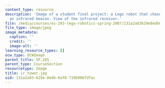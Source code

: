 ```yaml
---
content_type: resource
description: 'Image of a student final project: a Lego robot that chases or flees
  an infrared beacon. View of the infrared receiver.'
file: /media/courses/es-293-lego-robotics-spring-2007/131a2a83629e8edb0af8719b986fdfac_ir_tower.jpg
file_type: image/jpeg
image_metadata:
  caption: ''
  credit: ''
  image-alt: ''
learning_resource_types: []
ocw_type: OCWImage
parent_title: SP.285
parent_type: CourseSection
resourcetype: Image
title: ir_tower.jpg
uid: 131a2a83-629e-8edb-0af8-719b986fdfac
---
```

